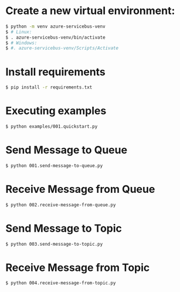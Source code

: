 # Create a new virtual environment:

   ```bash
   $ python -m venv azure-servicebus-venv
   $ # Linux:
   $ . azure-servicebus-venv/bin/activate
   $ # Windows:
   $ #. azure-servicebus-venv/Scripts/Activate
   ```

# Install requirements
```bash
$ pip install -r requirements.txt
```

# Executing examples
```bash
$ python examples/001.quickstart.py
```

# Send Message to Queue
```bash
$ python 001.send-message-to-queue.py 
```

# Receive Message from Queue
```bash
$ python 002.receive-message-from-queue.py 
```

# Send Message to Topic
```bash
$ python 003.send-message-to-topic.py 
```

# Receive Message from Topic
```bash
$ python 004.receive-message-from-topic.py 
```